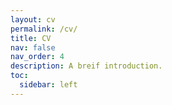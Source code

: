 ```yaml
---
layout: cv
permalink: /cv/
title: CV
nav: false
nav_order: 4
description: A breif introduction.
toc:
  sidebar: left
---
```

